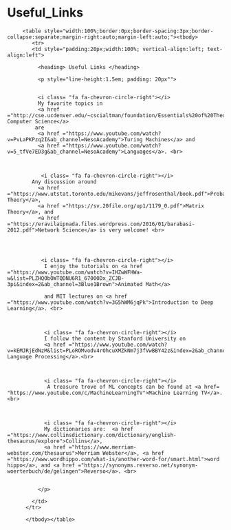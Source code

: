 # Useful_Links

         <table style="width:100%;border:0px;border-spacing:3px;border-collapse:separate;margin-right:auto;margin-left:auto;"><tbody>
            <tr>
            <td style="padding:20px;width:100%; vertical-align:left; text-align:left">
            
              <heading> Useful Links </heading>
              
              <p style="line-height:1.5em; padding: 20px"">
              
              
              <i class= "fa fa-chevron-circle-right"></i>
              My favorite topics in
              <a href ="http://cse.ucdenver.edu/~cscialtman/foundation/Essentials%20of%20Theoretical%20Computer%20Science.pdf">Theoretical Computer Science</a> 
             are
              <a href ="https://www.youtube.com/watch?v=PvLaPKPzq2I&ab_channel=NesoAcademy">Turing Machines</a> and
              <a href ="https://www.youtube.com/watch?v=5_tfVe7ED3g&ab_channel=NesoAcademy">Languages</a>. <br>
              
              
              
               <i class= "fa fa-chevron-circle-right"></i>
            Any discussion around
              <a href ="https://www.utstat.toronto.edu/mikevans/jeffrosenthal/book.pdf">Probability Theory</a>,
              <a href ="https://sv.20file.org/up1/1179_0.pdf">Matrix Theory</a>, and
              <a href ="https://eravilaipnada.files.wordpress.com/2016/01/barabasi-2012.pdf">Network Science</a> is very welcome! <br>
               
             
             
              
               <i class= "fa fa-chevron-circle-right"></i>
                I enjoy the tutorials on <a href ="https://www.youtube.com/watch?v=IHZwWFHWa-w&list=PLZHQObOWTQDNU6R1_67000Dx_ZCJB-3pi&index=2&ab_channel=3Blue1Brown">Animated Math</a>
                
                and MIT lectures on <a href ="https://www.youtube.com/watch?v=3G5hWM6jqPk">Introduction to Deep Learning</a>. <br>
                
                
                
                <i class= "fa fa-chevron-circle-right"></i>
                I follow the content by Stanford University on 
                <a href ="https://www.youtube.com/watch?v=kEMJRjEdNzM&list=PLoROMvodv4rOhcuXMZkNm7j3fVwBBY42z&index=2&ab_channel=StanfordOnline">Natural Language Processing</a>.<br>
                
                 
                
                <i class= "fa fa-chevron-circle-right"></i>
                 A treasure trove of ML concepts can be found at <a href= "https://www.youtube.com/c/MachineLearningTV">Machine Learning TV</a>. <br>
                
                

                <i class= "fa fa-chevron-circle-right"></i>
                My dictionaries are:  <a href ="https://www.collinsdictionary.com/dictionary/english-thesaurus/explore">Collins</a>, 
                <a href ="https://www.merriam-webster.com/thesaurus">Merriam Webster</a>, <a href ="https://www.wordhippo.com/what-is/another-word-for/smart.html">word hippo</a>, and <a href ="https://synonyms.reverso.net/synonym-woerterbuch/de/gelingen">Reverso</a>. <br>
                          
              
              </p>
            
            </td>
          </tr>
          
          </tbody></table>      
